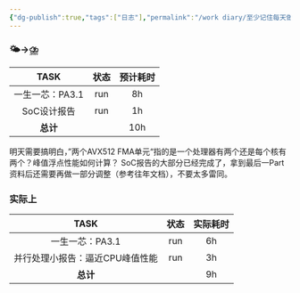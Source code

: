 ```yaml
---
{"dg-publish":true,"tags":["日志"],"permalink":"/work diary/至少记住每天做了什么/2024-06-19：周三/","dgPassFrontmatter":true}
---
```


### 🌤->⛈

|    TASK    | 状态  | 预计耗时 |
| :--------: | :-: | :--: |
| 一生一芯：PA3.1 | run |  8h  |
|  SoC设计报告   | run |  1h  |
|   **总计**   |     | 10h  |

明天需要搞明白，”两个AVX512 FMA单元“指的是一个处理器有两个还是每个核有两个？峰值浮点性能如何计算？
SoC报告的大部分已经完成了，拿到最后一Part资料后还需要再做一部分调整（参考往年文档），不要太多雷同。
### 实际上

|       TASK        | 状态  | 实际耗时 |
| :---------------: | :-: | :--: |
|    一生一芯：PA3.1     | run |  6h  |
| 并行处理小报告：逼近CPU峰值性能 | run |  3h  |
|      **总计**       |     |  9h  |
